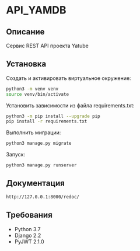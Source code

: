 # API_YAMDB
## Описание
Сервис REST API проекта Yatube
## Установка

Создать и активировать виртуальное окружение:

```sh
python3 -m venv venv
source venv/bin/activate
```
Установить зависимости из файла requirements.txt:
```sh
python3 -m pip install --upgrade pip
pip install -r requirements.txt
```
Выполнить миграции:
```sh
python3 manage.py migrate
```

Запуск:
```sh
python3 manage.py runserver
```

## Документация
```sh
http://127.0.0.1:8000/redoc/
```

## Требования
* Python 3.7
* Django 2.2
* PyJWT 2.1.0
